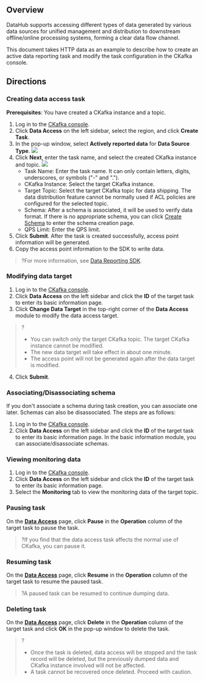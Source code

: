 ## Overview

DataHub supports accessing different types of data generated by various data sources for unified management and distribution to downstream offline/online processing systems, forming a clear data flow channel.

This document takes HTTP data as an example to describe how to create an active data reporting task and modify the task configuration in the CKafka console.

## Directions

### Creating data access task

**Prerequisites**: You have created a CKafka instance and a topic.


1. Log in to the [CKafka console](https://console.intl.cloud.tencent.com/ckafka).
2. Click **Data Access** on the left sidebar, select the region, and click **Create Task**.
3. In the pop-up window, select **Actively reported data** for **Data Source Type**.
   ![](https://qcloudimg.tencent-cloud.cn/raw/c323d26aa295f945b2aeac6a8c08d9b8.png)
4. Click **Next**, enter the task name, and select the created CKafka instance and topic.
   ![](https://qcloudimg.tencent-cloud.cn/raw/a44723d55be51388c47616fff20f6ed0.png)
   - Task Name: Enter the task name. It can only contain letters, digits, underscores, or symbols ("-" and ".").
   - CKafka Instance: Select the target CKafka instance.
   - Target Topic: Select the target CKafka topic for data shipping. The data distribution feature cannot be normally used if ACL policies are configured for the selected topic.
   - Schema: After a schema is associated, it will be used to verify data format. If there is no appropriate schema, you can click [Create Schema](https://console.intl.cloud.tencent.com/ckafka/datahub-schema?rid=8&createStatus=true) to enter the schema creation page.
   - QPS Limit: Enter the QPS limit.
5. Click **Submit**. After the task is created successfully, access point information will be generated.
6. Copy the access point information to the SDK to write data.

>?For more information, see [Data Reporting SDK](https://intl.cloud.tencent.com/document/product/597/46808).


### Modifying data target

1. Log in to the [CKafka console](https://console.intl.cloud.tencent.com/ckafka).
2. Click **Data Access** on the left sidebar and click the **ID** of the target task to enter its basic information page.
3. Click **Change Data Target** in the top-right corner of the **Data Access** module to modify the data access target.

> ?
>
> - You can switch only the target CKafka topic. The target CKafka instance cannot be modified.
> - The new data target will take effect in about one minute.
> - The access point will not be generated again after the data target is modified.

4. Click **Submit**.


### Associating/Disassociating schema

If you don't associate a schema during task creation, you can associate one later. Schemas can also be disassociated. The steps are as follows:

1. Log in to the [CKafka console](https://console.intl.cloud.tencent.com/ckafka).
2. Click **Data Access** on the left sidebar and click the **ID** of the target task to enter its basic information page. In the basic information module, you can associate/disassociate schemas.


### Viewing monitoring data

1. Log in to the [CKafka console](https://console.intl.cloud.tencent.com/ckafka).
2. Click **Data Access** on the left sidebar and click the **ID** of the target task to enter its basic information page.
3. Select the **Monitoring** tab to view the monitoring data of the target topic.


### Pausing task

On the **[Data Access](https://console.intl.cloud.tencent.com/ckafka/datahub-access)** page, click **Pause** in the **Operation** column of the target task to pause the task.

> ?If you find that the data access task affects the normal use of CKafka, you can pause it.


### Resuming task

On the **[Data Access](https://console.intl.cloud.tencent.com/ckafka/datahub-access)** page, click **Resume** in the **Operation** column of the target task to resume the paused task.

> ?A paused task can be resumed to continue dumping data.


### Deleting task

On the **[Data Access](https://console.intl.cloud.tencent.com/ckafka/datahub-access)** page, click **Delete** in the **Operation** column of the target task and click **OK** in the pop-up window to delete the task.

> ?
>
> - Once the task is deleted, data access will be stopped and the task record will be deleted, but the previously dumped data and CKafka instance involved will not be affected.
> - A task cannot be recovered once deleted. Proceed with caution.
